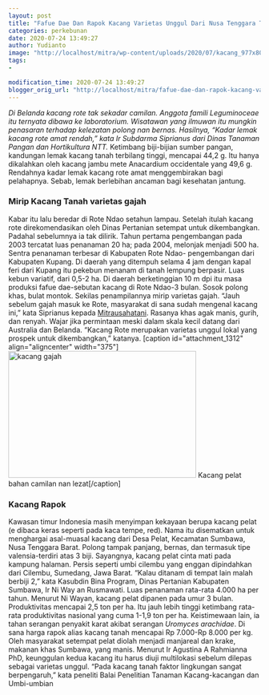 ```yaml
---
layout: post
title: "Fafue Dae Dan Rapok Kacang Varietas Unggul Dari Nusa Tenggara Timur"
categories: perkebunan
date: 2020-07-24 13:49:27
author: Yudianto
image: "http://localhost/mitra/wp-content/uploads/2020/07/kacang_977x800.jpg"
tags:
- 

modification_time: 2020-07-24 13:49:27
blogger_orig_url: "http://localhost/mitra/fafue-dae-dan-rapok-kacang-varietas.html"
---
```


<em>Di Belanda kacang rote tak sekadar camilan. Anggota famili Leguminoceae itu ternyata dibawa ke laboratorium. Wisatawan yang ilmuwan itu mungkin penasaran terhadap kelezatan polong nan bernas. Hasilnya, “Kadar lemak kacang rote amat rendah,” kata Ir Subdarma Siprianus dari Dinas Tanaman Pangan dan Hortikultura NTT.</em>
Ketimbang biji-bijian sumber pangan, kandungan lemak kacang tanah terbilang tinggi, mencapai 44,2 g. Itu hanya dikalahkan oleh kacang jambu mete Anacardium occidentale yang 49,6 g. Rendahnya kadar lemak kacang rote amat menggembirakan bagi pelahapnya. Sebab, lemak berlebihan ancaman bagi kesehatan jantung.
<h3>Mirip Kacang Tanah varietas gajah</h3>
Kabar itu lalu beredar di Rote Ndao setahun lampau. Setelah itulah kacang rote direkomendasikan oleh Dinas Pertanian setempat untuk dikembangkan. Padahal sebelumnya ia tak dilirik. Tahun pertama pengembangan pada 2003 tercatat luas penanaman 20 ha; pada 2004, melonjak menjadi 500 ha. Sentra penanaman terbesar di Kabupaten Rote Ndao- pengembangan dari Kabupaten Kupang.
Di daerah yang ditempuh selama 4 jam dengan kapal feri dari Kupang itu pekebun menanam di tanah lempung berpasir. Luas kebun variatif, dari 0,5-2 ha. Di daerah berketinggian 10 m dpi itu masa produksi fafue dae-sebutan kacang di Rote Ndao-3 bulan. Sosok polong khas, bulat montok.
Sekilas penampilannya mirip varietas gajah. “Jauh sebelum gajah masuk ke Rote, masyarakat di sana sudah mengenal kacang ini,” kata Siprianus kepada <a href="http://127.0.0.1/mitra">Mitrausahatani</a>. Rasanya khas agak manis, gurih, dan renyah. Wajar jika permintaan meski dalam skala kecil datang dari Australia dan Belanda. “Kacang Rote merupakan varietas unggul lokal yang prospek untuk dikembangkan,” katanya.
[caption id="attachment_1312" align="aligncenter" width="375"]<img class="wp-image-1312" src="http://127.0.0.1/mitra/wp-content/uploads/2020/07/kacang_813x800-370x250.jpg" alt="kacang gajah" width="375" height="253" /> Kacang pelat bahan camilan nan lezat[/caption]
<h3>Kacang Rapok</h3>
Kawasan timur Indonesia masih menyimpan kekayaan berupa kacang pelat (e dibaca keras seperti pada kaca tempe, red). Nama itu disematkan untuk menghargai asal-muasal kacang dari Desa Pelat, Kecamatan Sumbawa, Nusa Tenggara Barat. Polong tampak panjang, bernas, dan termasuk tipe valensia-terdiri atas 3 biji.
Sayangnya, kacang pelat cinta mati pada kampung halaman. Persis seperti umbi cilembu yang enggan dipindahkan dari Cilembu, Sumedang, Jawa Barat. “Kalau ditanam di tempat lain malah berbiji 2,” kata Kasubdin Bina Program, Dinas Pertanian Kabupaten Sumbawa, Ir Ni Way an Rusmawati.
Luas penanaman rata-rata 4.000 ha per tahun. Menurut Ni Wayan, kacang pelat dipanen pada umur 3 bulan. Produktivitas mencapai 2,5 ton per ha. Itu jauh lebih tinggi ketimbang rata-rata produktivitas nasional yang cuma 1-1,9 ton per ha.
Keistimewaan lain, ia tahan serangan penyakit karat akibat serangan <em>Uromyces arachidae</em>. Di sana harga rapok alias kacang tanah mencapai Rp 7.000-Rp 8.000 per kg. Oleh masyarakat setempat pelat diolah menjadi manjareal dan krake, makanan khas Sumbawa, yang manis. Menurut Ir Agustina A Rahmianna PhD, keunggulan kedua kacang itu harus diuji multilokasi sebelum dilepas sebagai varietas unggul. “Pada kacang tanah faktor lingkungan sangat berpengaruh,” kata peneliti Balai Penelitian Tanaman Kacang-kacangan dan Umbi-umbian
